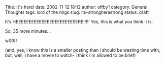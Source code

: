 Title: It's here!
date: 2002-11-12 18:12
author: offby1
category: General Thoughts
tags: lord of the rings
slug: its-strongherestrong
status: draft

It's HEEEEEEEEEEEEEEEEEEEEEEEERE!!!!! Yes, this is what you think it is.

So, 35 more minutes\...

w00t!

(and, yes, i know this is a smaller posting than i should be wasting time with, but, well, i have a movie to watch- i think i'm allowed to be brief)
